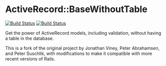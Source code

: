 # ActiveRecord::BaseWithoutTable

[![Build Status](https://travis-ci.org/nulogy/activerecord_base_without_table.svg?branch=master)](https://travis-ci.org/nulogy/activerecord_base_without_table)
[![Build Status](https://travis-ci.org/nulogy/activerecord_base_without_table.svg?branch=support_rails_5)](https://travis-ci.org/nulogy/activerecord_base_without_table)


Get the power of ActiveRecord models, including validation, without having a table in the database.

This is a fork of the original project by Jonathan Viney, Peter Abrahamsen, and Peter Suschlik, with modifications to make it compatible with more recent versions of Rails.
